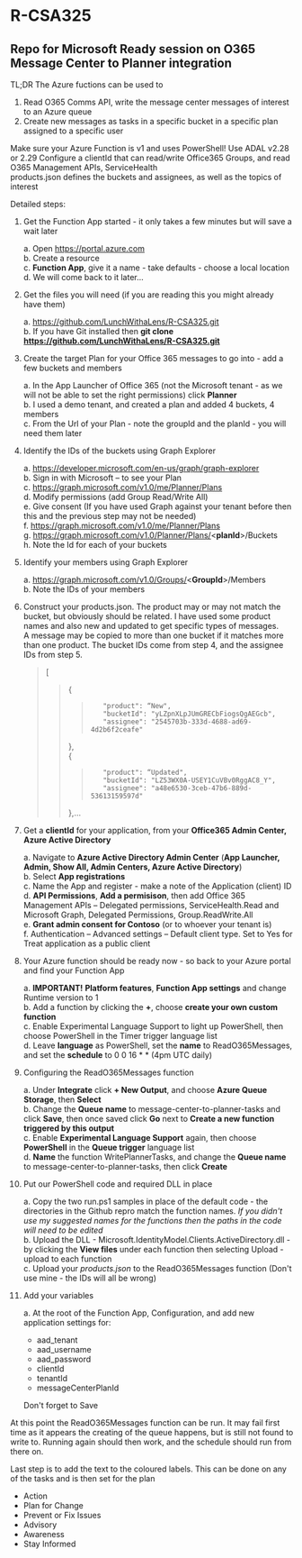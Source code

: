 # R-CSA325
## Repo for Microsoft Ready session on O365 Message Center to Planner integration

TL;DR
The Azure fuctions can be used to 
1. Read O365 Comms API, write the message center messages of interest to an Azure queue
2. Create new messages as tasks in a specific bucket in a specific plan assigned to a specific user

Make sure your Azure Function is v1 and uses PowerShell!
Use ADAL v2.28 or 2.29
Configure a clientId that can read/write Office365 Groups, and read O365 Management APIs, ServiceHealth  
products.json defines the buckets and assignees, as well as the topics of interest

Detailed steps:
1. Get the Function App started - it only takes a few minutes but will save a wait later

    a.  Open https://portal.azure.com  
    b.  Create a resource  
    c.  __Function App__, give it a name - take defaults - choose a local location  
    d.  We will come back to it later...   
    
2. Get the files you will need (if you are reading this you might already have them)

    a. https://github.com/LunchWithaLens/R-CSA325.git  
    b. If you have Git installed then __git clone https://github.com/LunchWithaLens/R-CSA325.git__  
    
3. Create the target Plan for your Office 365 messages to go into - add a few buckets and members

    a. In the App Launcher of Office 365 (not the Microsoft tenant - as we will not be able to set the right permissions) click __Planner__  
    b. I used a demo tenant, and created a plan and added 4 buckets, 4 members  
    c. From the Url of your Plan - note the groupId and the planId - you will need them later  
    
4. Identify the IDs of the buckets using Graph Explorer

    a. https://developer.microsoft.com/en-us/graph/graph-explorer  
    b. Sign in with Microsoft – to see your Plan  
    c. https://graph.microsoft.com/v1.0/me/Planner/Plans  
    d. Modify permissions (add Group Read/Write All)  
    e. Give consent (If you have used Graph against your tenant before then this and the previous step may not be needed)  
    f. https://graph.microsoft.com/v1.0/me/Planner/Plans  
    g. https://graph.microsoft.com/v1.0/Planner/Plans/<__planId__>/Buckets  
    h. Note the Id for each of your buckets  
    
5. Identify your members using Graph Explorer

    a. https://graph.microsoft.com/v1.0/Groups/<__GroupId__>/Members  
    b. Note the IDs of your members  
    
6. Construct your products.json.  The product may or may not match the bucket, but obviously should be related.  I have used some product names and also new and updated to get specific types of messages.  
A message may be copied to more than one bucket if it matches more than one product.  The bucket IDs come from step 4, and the assignee IDs from step 5.

    
    >[  
    >>    {  
    >>>        "product": “New",  
    >>>        "bucketId": "yLZpnXLpJUmGRECbFiogsQgAEGcb",   
    >>>        "assignee": "2545703b-333d-4688-ad69-4d2b6f2ceafe"  
    >>    },  
    >>    {  
    >>>        "product": “Updated",     
    >>>        "bucketId": "LZ53WX0A-USEY1CuVBv0RggAC8_Y",   
    >>>        "assignee": "a48e6530-3ceb-47b6-889d-53613159597d"  
    >>    },…  

7. Get a __clientId__ for your application, from your __Office365 Admin Center, Azure Active Directory__

    a. Navigate to __Azure Active Directory Admin Center__ (__App Launcher, Admin, Show All, Admin Centers, Azure Active Directory__)  
    b. Select __App registrations__    
    c. Name the App and register - make a note of the Application (client) ID  
    d. __API Permissions__, __Add a permisison__, then add Office 365 Management APIs – Delegated permissions, ServiceHealth.Read   and 
    Microsoft Graph, Delegated Permissions, Group.ReadWrite.All  
    e. __Grant admin consent for Contoso__ (or to whoever your tenant is)  
    f. Authentication – Advanced settings – Default client type. Set to Yes for Treat application as a public client  
    
8. Your Azure function should be ready now - so back to your Azure portal and find your Function App

    a. __IMPORTANT!__  __Platform features__, __Function App settings__ and change Runtime version to 1  
    b. Add a function by clicking the __+__, choose __create your own custom function__    
    c. Enable Experimental Language Support to light up PowerShell, then choose PowerShell in the Timer trigger language list  
    d. Leave __language__ as PowerShell, set the __name__ to ReadO365Messages, and set the __schedule__ to 0 0 16 * * (4pm UTC daily)  
    
9. Configuring the ReadO365Messages function

    a. Under __Integrate__ click __+ New Output__, and choose __Azure Queue Storage__, then __Select__  
    b. Change the __Queue name__ to message-center-to-planner-tasks and click __Save__, then once saved click __Go__ next to __Create a new function triggered by this output__  
    c. Enable __Experimental Language Support__ again, then choose __PowerShell__ in the __Queue trigger__ language list  
    d. __Name__ the function WritePlannerTasks, and change the __Queue name__ to message-center-to-planner-tasks, then click __Create__  
    
10. Put our PowerShell code and required DLL in place

    a. Copy the two run.ps1 samples in place of the default code - the directories in the Github repro match the function names.  _If you didn't use my suggested names for the functions then the paths in the code will need to be edited_  
    b. Upload the DLL - Microsoft.IdentityModel.Clients.ActiveDirectory.dll - by clicking the __View files__ under each function then selecting Upload - upload to each function  
    c. Upload your _products.json_ to the ReadO365Messages function (Don't use mine - the IDs will all be wrong)
    
11. Add your variables

    a. At the root of the Function App, Configuration, and add new application settings for:
    
    * aad_tenant
    * aad_username
    * aad_password
    * clientId
    * tenantId
    * messageCenterPlanId

    Don't forget to Save
    
At this point the ReadO365Messages function can be run.  It may fail first time as it appears the creating of the queue happens, but is still not found to write to.  Running again should then work, and the schedule should run from there on.  

Last step is to add the text to the coloured labels.  This can be done on any of the tasks and is then set for the plan
* Action
* Plan for Change
* Prevent or Fix Issues
* Advisory
* Awareness
* Stay Informed






